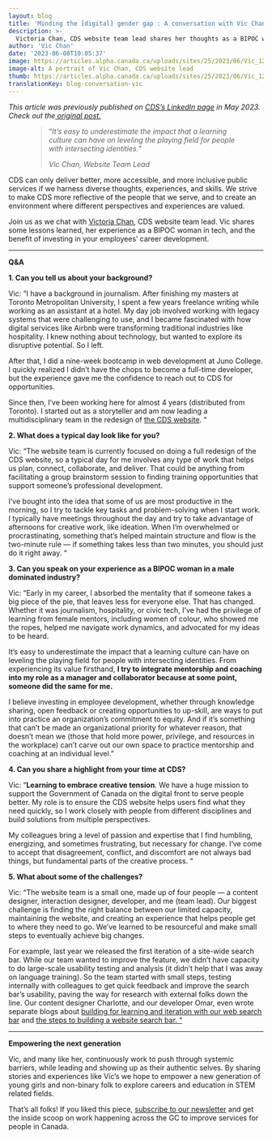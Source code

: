 ```yaml
---
layout: blog
title: 'Minding the [digital] gender gap : A conversation with Vic Chan'
description: >-
  Victoria Chan, CDS website team lead shares her thoughts as a BIPOC woman in tech, on the benefits of investing in employee career development, and more.
author: 'Vic Chan'
date: '2023-06-08T10:05:37'
image: https://articles.alpha.canada.ca/uploads/sites/25/2023/06/Vic_1200X628_FIP_Blog_Post_EN.png
image-alt: A portrait of Vic Chan, CDS website lead
thumb: https://articles.alpha.canada.ca/uploads/sites/25/2023/06/Vic_1200X628_FIP_Blog_Post_EN.png
translationKey: blog-conversation-vic
---
```


<p class="has-small-font-size"><em>This article was previously published on <a href="https://www.linkedin.com/company/cds-snc/">CDS&#8217;s LinkedIn page</a> in May 2023. Check out the<a href="https://www.linkedin.com/pulse/minding-digital-gender-gap-conversation-vic-chan-cds-snc%3FtrackingId=k2s%252Fb0WsGCcb9nAgPdiDcA%253D%253D/?trackingId=k2s%2Fb0WsGCcb9nAgPdiDcA%3D%3D"> original post.</a></em></p>



<figure class="wp-block-pullquote"><blockquote><p>“<em>It’s easy to underestimate the impact that a learning culture can have on leveling the playing field for people with intersecting identities.</em>” </p><cite>Vic Chan, Website Team Lead</cite></blockquote></figure>



<p>CDS can only deliver better, more accessible, and more inclusive public services if we harness diverse thoughts, experiences, and skills. We strive to make CDS more reflective of the people that we serve, and to create an environment where different perspectives and experiences are valued.&nbsp;</p>



<p>Join us as we chat with&nbsp;<a href="https://www.linkedin.com/in/victoriakaychan?miniProfileUrn=urn%3Ali%3Afs_miniProfile%3AACoAABISlz8Bo1QLOnq6PESSSydbYpBLL2rMKCc">Victoria Chan</a>, CDS website team lead. Vic shares some lessons learned, her experience as a BIPOC woman in tech, and the benefit of investing in your employees’ career development.&nbsp;</p>



<hr class="wp-block-separator has-alpha-channel-opacity" />



<p><strong>Q&amp;A</strong></p>



<p><strong>1. Can you tell us about your background?</strong></p>



<p>Vic: &#8220;I have a background in journalism. After finishing my masters at Toronto Metropolitan University, I spent a few years freelance writing while working as an assistant at a hotel. My day job involved working with legacy systems that were challenging to use, and I became fascinated with how digital services like Airbnb were transforming traditional industries like hospitality. I knew nothing about technology, but wanted to explore its disruptive potential. So I left.&nbsp;</p>



<p>After that, I did a nine-week bootcamp in web development at Juno College. I quickly realized I didn’t have the chops to become a full-time developer, but the experience gave me the confidence to reach out to CDS for opportunities.</p>



<p>Since then, I’ve been working here for almost 4 years (distributed from Toronto). I started out as a storyteller and am now leading a multidisciplinary team in the redesign of&nbsp;<a href="https://digital.canada.ca/?utm_source=linkedin&amp;utm_medium=linkedin&amp;utm_campaign=cds_homepage_en">the CDS website</a>. &#8220;</p>



<p><strong>2. What does a typical day look like for you?</strong></p>



<p>Vic: &#8220;The website team is currently focused on doing a full redesign of the CDS website, so a typical day for me involves any type of work that helps us plan, connect, collaborate, and deliver. That could be anything from facilitating a group brainstorm session to finding training opportunities that support someone’s professional development.&nbsp;</p>



<p>I’ve bought into the idea that some of us are most productive in the morning, so I try to tackle key tasks and problem-solving when I start work. I typically have meetings throughout the day and try to take advantage of afternoons for creative work, like ideation. When I’m overwhelmed or procrastinating, something that’s helped maintain structure and flow is the two-minute rule — if something takes less than two minutes, you should just do it right away.&nbsp;&#8220;</p>



<p><strong>3. Can you speak on your experience as a BIPOC woman in a male dominated industry?</strong></p>



<p>Vic: &#8220;Early in my career, I absorbed the mentality that if someone takes a big piece of the pie, that leaves less for everyone else. That has changed. Whether it was journalism, hospitality, or civic tech, I’ve had the privilege of learning from female mentors, including women of colour, who showed me the ropes, helped me navigate work dynamics, and advocated for my ideas to be heard.&nbsp;</p>



<p>It’s easy to underestimate the impact that a learning culture can have on leveling the playing field for people with intersecting identities. From experiencing its value firsthand, <strong>I try to integrate mentorship and coaching into my role as a manager and collaborator because at some point, someone did the same for me. </strong></p>



<p>I believe investing in employee development, whether through knowledge sharing, open feedback or creating opportunities to up-skill, are ways to put into practice an organization’s commitment to equity. And if it’s something that can’t be made an organizational priority for whatever reason, that doesn’t mean we (those that hold more power, privilege, and resources in the workplace) can’t carve out our own space to practice mentorship and coaching at an individual level.&#8221;</p>



<p><strong>4. Can you share a highlight from your time at CDS?</strong></p>



<p>Vic: &#8220;<strong>Learning to embrace creative tension</strong>. We have a huge mission to support the Government of Canada on the digital front to serve people better. My role is to ensure the CDS website helps users find what they need quickly, so I work closely with people from different disciplines and build solutions from multiple perspectives.&nbsp;</p>



<p>My colleagues bring a level of passion and expertise that I find humbling, energizing, and sometimes frustrating, but necessary for change. I’ve come to accept that disagreement, conflict, and discomfort are not always bad things, but fundamental parts of the creative process. &#8220;</p>



<p><strong>5. What about some of the challenges?</strong></p>



<p>Vic: &#8220;The website team is a small one, made up of four people — a content designer, interaction designer, developer, and me (team lead). Our biggest challenge is finding the right balance between our limited capacity, maintaining the website, and creating an experience that helps people get to where they need to go. We’ve learned to be resourceful and make small steps to eventually achieve big changes.&nbsp;</p>



<p>For example, last year we released the first iteration of a site-wide search bar. While our team wanted to improve the feature, we didn’t have capacity to do large-scale usability testing and analysis (it didn’t help that I was away on language training). So the team started with small steps, testing internally with colleagues to get quick feedback and improve the search bar’s usability, paving the way for research with external folks down the line. Our content designer Charlotte, and our developer Omar, even wrote separate blogs about&nbsp;<a href="https://digital.canada.ca/2022/07/28/building-for-learning-and-iteration-with-our-web-search-bar/?utm_source=linkedin&amp;utm_medium=linkedin&amp;utm_campaign=blog_charlotte_web_en">building for learning and iteration with our web search bar</a>&nbsp;and&nbsp;<a href="https://digital.canada.ca/2022/07/13/helping-people-find-content-how-to-build-a-website-search-bar/?utm_source=linkedin&amp;utm_medium=linkedin&amp;utm_campaign=blog_omar_web_en">the steps to building a website search bar. &#8220;</a></p>



<hr class="wp-block-separator has-alpha-channel-opacity" />



<p><strong>Empowering the next generation&nbsp;</strong></p>



<p>Vic, and many like her, continuously work to push through systemic barriers, while leading and showing up as their authentic selves. By sharing stories and experiences like Vic’s we hope to empower a new generation of young girls and non-binary folk to explore careers and education in STEM related fields.</p>



<p>That’s all folks! If you liked this piece,&nbsp;<a href="https://us15.campaign-archive.com/home/?u=729a207773f7324e217a1d945&amp;id=eb357181d2">subscribe to our newsletter</a>&nbsp;and get the inside scoop on work happening across the GC to improve services for people in Canada.&nbsp;</p>

